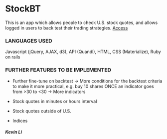# StockBT

This is an app which allows people to check U.S. stock quotes, and allows logged in users to back test their trading strategies.
[Access](https://stockbt.herokuapp.com/)

### LANGUAGES USED

Javascript (jQuery, AJAX, d3), API (Quandl), HTML, CSS (Materialize), Ruby on rails


### FURTHER FEATURES TO BE IMPLEMENTED

- Further fine-tune on backtest
  -> More conditions for the backtest criteria to make it more practical, e.g. buy 10 shares ONCE an indicator goes from >30 to <30
  -> More indicators

- Stock quotes in minutes or hours interval
- Stock quotes outside of U.S.
- Indices 

##### Kevin Li
